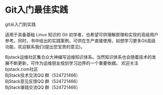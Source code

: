 # Git入门最佳实践
git从入门到实践

适用于具备基础 Linux 知识的 Git 初学者，也希望可供理解原理和实现的高级用户参考。同时，书中给出的实践案例，可供在生产直接使用，如想学习更多Git高级功能，欢迎联系我们(提出您宝贵的意见)。

Bjstack运维社区集合众大神编写运维知识体系。当然知识体系也会随着技术的发展不断更新，可作为运维朋友规划学习边界的一个重要依据。
欢迎关注 bjstack.com社区<br/>
BjStack技术交流QQ 群（524721466）<br/>
BjStack意见反馈QQ 群（524721466）<br/>
BjStack堪错交流QQ 群（524721466）<br/>
